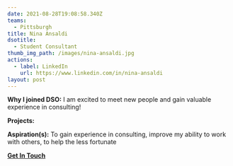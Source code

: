 ```yaml
---
date: 2021-08-28T19:08:58.340Z
teams:
  - Pittsburgh
title: Nina Ansaldi
dsotitle:
  - Student Consultant
thumb_img_path: /images/nina-ansaldi.jpg
actions:
  - label: LinkedIn
    url: https://www.linkedin.com/in/nina-ansaldi
layout: post
---
```

**Why I joined DSO:** I am excited to meet new people and gain valuable experience in consulting!

**Projects:**

**Aspiration(s):** To gain experience in consulting, improve my ability to work with others, to help the less fortunate

**[Get In Touch](mailto:ninaansaldi@dsoglobal.org)**